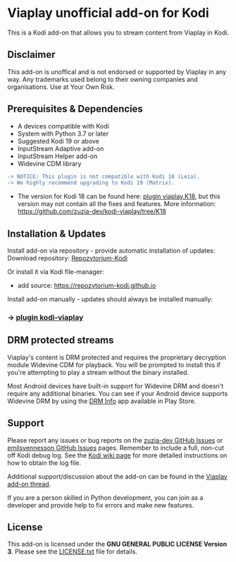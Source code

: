 ﻿# Viaplay unofficial add-on for Kodi
This is a Kodi add-on that allows you to stream content from Viaplay in Kodi.

## Disclaimer ##
This add-on is unoffical and is not endorsed or supported by Viaplay in any way. Any trademarks used belong to their owning companies and organisations. Use at Your Own Risk.

## Prerequisites & Dependencies ##
 * A devices compatible with Kodi
 * System with Python 3.7 or later
 * Suggested Kodi 19 or above
 * InputStream Adaptive add-on
 * InputStream Helper add-on
 * Widevine CDM library

```diff
-> NOTICE: This plugin is not compatible with Kodi 18 (Leia).
-> We highly recommend upgrading to Kodi 19 (Matrix).
```
 * The version for Kodi 18 can be found here: [plugin viaplay.K18](https://github.com/zuzia-dev/kodi-viaplay/archive/refs/heads/K18.zip), but this version may not contain all the fixes and features. More information: https://github.com/zuzia-dev/kodi-viaplay/tree/K18
 
## Installation & Updates ##
Install add-on via repository - provide automatic installation of updates:
Download repository: [Repozytorium-Kodi](https://repozytorium-kodi.github.io/Repozytorium-Kodi.zip)

Or install it via Kodi file-manager:
 - add source: https://repozytorium-kodi.github.io

Install add-on manually - updates should always be installed manually:
### ->  [plugin kodi-viaplay](https://github.com/zuzia-dev/kodi-viaplay/archive/refs/heads/master.zip)

## DRM protected streams ##
Viaplay's content is DRM protected and requires the proprietary decryption module Widevine CDM for playback. You will be prompted to install this if you're attempting to play a stream without the binary installed.
 
Most Android devices have built-in support for Widevine DRM and doesn't require any additional binaries. You can see if your Android device supports Widevine DRM by using the [DRM Info](https://play.google.com/store/apps/details?id=com.androidfung.drminfo) app available in Play Store.

## Support ##
Please report any issues or bug reports on the [zuzia-dev GitHub Issues](https://github.com/zuzia-dev/kodi-viaplay/issues) or
[emilsvennesson GitHub Issues](https://github.com/emilsvennesson/kodi-viaplay/issues) pages. Remember to include a full, non-cut off Kodi debug log. See the [Kodi wiki page](http://kodi.wiki/view/Log_file/Advanced) for more detailed instructions on how to obtain the log file.

Additional support/discussion about the add-on can be found in the [Viaplay add-on thread](https://forum.kodi.tv/showthread.php?tid=286387).

If you are a person skilled in Python development, you can join as a developer and provide help to fix errors and make new features.

## License ##
This add-on is licensed under the **GNU GENERAL PUBLIC LICENSE Version 3**. Please see the [LICENSE.txt](LICENSE.txt) file for details.
